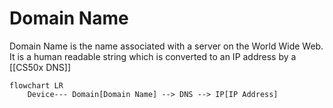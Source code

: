 # Domain Name
Domain Name is the name associated with a server on the World Wide Web. It is a human readable string which is converted to an IP address by a [[CS50x DNS]]


```mermaid
flowchart LR
    Device--- Domain[Domain Name] --> DNS --> IP[IP Address]
```
